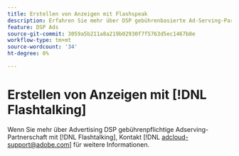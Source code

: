 ```yaml
---
title: Erstellen von Anzeigen mit Flashspeak
description: Erfahren Sie mehr über DSP gebührenbasierte Ad-Serving-Partnerschaft mit Flashspeak.
feature: DSP Ads
source-git-commit: 3059a5b211a8a219b02930f7f5763d5ec1467b8e
workflow-type: tm+mt
source-wordcount: '34'
ht-degree: 0%

---
```


# Erstellen von Anzeigen mit [!DNL Flashtalking]

Wenn Sie mehr über Advertising DSP gebührenpflichtige Adserving-Partnerschaft mit [!DNL Flashtalking], Kontakt [!DNL adcloud-support@adobe.com] für weitere Informationen.
